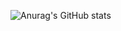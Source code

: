 ![Anurag's GitHub stats](https://github-readme-stats.vercel.app/api?username=johnnydappz&show_icons=true&theme=radical)
